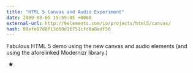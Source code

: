 ```yaml
---
title: "HTML 5 Canvas and Audio Experiment"
date: 2009-08-05 15:59:05 +0000
external-url: http://9elements.com/io/projects/html5/canvas/
hash: 08efe87d0f13d60d16751cfd8a8adf50
---
```


Fabulous HTML 5 demo using the new canvas and audio elements (and using the aforelinked Modernizr library.)



 ★ 

